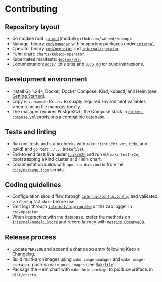 # Contributing

## Repository layout

- Go module root: [`go.mod`](https://github.com/vaheed/kubeOP/blob/main/go.mod) (module `github.com/vaheed/kubeop`).
- Manager binary: [`cmd/manager`](https://github.com/vaheed/kubeOP/tree/main/cmd/manager) with supporting packages under [`internal`](https://github.com/vaheed/kubeOP/tree/main/internal).
- Operator binary: [`cmd/operator`](https://github.com/vaheed/kubeOP/tree/main/cmd/operator) and [`internal/operator`](https://github.com/vaheed/kubeOP/tree/main/internal/operator).
- Helm chart: [`charts/kubeop-operator`](https://github.com/vaheed/kubeOP/tree/main/charts/kubeop-operator).
- Kubernetes manifests: [`deploy/k8s`](https://github.com/vaheed/kubeOP/tree/main/deploy/k8s).
- Documentation: [`docs/`](https://github.com/vaheed/kubeOP/tree/main/docs) (this site) and [`DOCS.md`](https://github.com/vaheed/kubeOP/blob/main/DOCS.md) for build instructions.

## Development environment

- Install Go 1.24+, Docker, Docker Compose, Kind, kubectl, and Helm (see [Getting Started](./getting-started.md)).
- Copy `env.example` to `.env` to supply required environment variables when running the manager locally.
- The manager requires PostgreSQL; the Compose stack in [`docker-compose.yml`](https://github.com/vaheed/kubeOP/blob/main/docker-compose.yml#L22-L36) provisions a compatible database.

## Tests and linting

- Run unit tests and static checks with `make right` (`fmt`, `vet`, `tidy`, and build) and `go test ./...` (`Makefile`).
- End-to-end tests live under [`hack/e2e`](https://github.com/vaheed/kubeOP/tree/main/hack/e2e) and run via `make test-e2e`, bootstrapping a Kind cluster and Helm chart.
- Documentation builds with `npm run docs:build` from the [`docs/package.json`](https://github.com/vaheed/kubeOP/blob/main/docs/package.json) scripts.

## Coding guidelines

- Configuration should flow through [`internal/config.Config`](https://github.com/vaheed/kubeOP/blob/main/internal/config/config.go#L10-L52) and validated via `Config.Validate` before use.
- Emit logs through [`internal/logging.New`](https://github.com/vaheed/kubeOP/blob/main/internal/logging/log.go#L8-L19) or the zap logger in `cmd/operator`.
- When interacting with the database, prefer the methods on [`internal/models.Store`](https://github.com/vaheed/kubeOP/tree/main/internal/models) and record latency with [`metrics.ObserveDB`](https://github.com/vaheed/kubeOP/blob/main/internal/metrics/metrics.go#L27-L39).

## Release process

- Update `VERSION` and append a changelog entry following [Keep a Changelog](https://github.com/vaheed/kubeOP/blob/main/CHANGELOG.md).
- Build multi-arch images using `make image-manager` and `make image-operator`; push via `make push-images` (see [`Makefile`](https://github.com/vaheed/kubeOP/blob/main/Makefile#L32-L71)).
- Package the Helm chart with `make helm-package` to produce artifacts in `dist/charts`.
